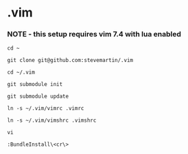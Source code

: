 .vim
====

### NOTE - this setup requires vim 7.4 with lua enabled

`cd ~`

`git clone git@github.com:stevemartin/.vim`

`cd ~/.vim`

`git submodule init`

`git submodule update`

`ln -s ~/.vim/vimrc .vimrc`

`ln -s ~/.vim/vimshrc .vimshrc`

`vi`

`:BundleInstall\<cr\>`
